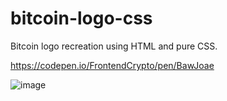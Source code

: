# bitcoin-logo-css
Bitcoin logo recreation using HTML and pure CSS.

https://codepen.io/FrontendCrypto/pen/BawJoae

![image](https://user-images.githubusercontent.com/4659020/147502947-9b7f3952-da3d-4450-8990-ec18d85af669.png)

